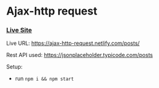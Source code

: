 # Ajax-http request

### [Live Site](https://ajax-http-request.netlify.com/posts/)

Live URL: https://ajax-http-request.netlify.com/posts/

Rest API used: https://jsonplaceholder.typicode.com/posts

Setup:

- run `npm i && npm start`
